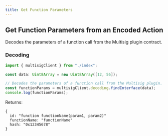 ```yaml
---
title: Get Function Parameters
---
```


## Get Function Parameters from an Encoded Action

Decodes the parameters of a function call from the Multisig plugin contract.

### Decoding

```ts
import { multisigClient } from "./index";

const data: Uint8Array = new Uint8Array([12, 56]);

// Decodes the parameters of a function call from the Multisig plugin.
const functionParams = multisigClient.decoding.findInterface(data);
console.log(functionParams);
```


Returns:

```
{
  id: "function functionName(param1, param2)"
  functionName: "functionName"
  hash: "0x12345678"
}
```